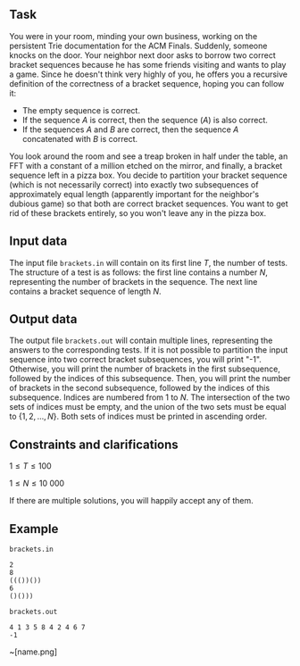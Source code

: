 ## Task

You were in your room, minding your own business, working on the persistent Trie documentation for the ACM Finals. Suddenly, someone knocks on the door. Your neighbor next door asks to borrow two correct bracket sequences because he has some friends visiting and wants to play a game. Since he doesn't think very highly of you, he offers you a recursive definition of the correctness of a bracket sequence, hoping you can follow it:
- The empty sequence is correct.
- If the sequence $A$ is correct, then the sequence $(A)$ is also correct.
- If the sequences $A$ and $B$ are correct, then the sequence $A$ concatenated with $B$ is correct.

You look around the room and see a treap broken in half under the table, an FFT with a constant of a million etched on the mirror, and finally, a bracket sequence left in a pizza box. You decide to partition your bracket sequence (which is not necessarily correct) into exactly two subsequences of approximately equal length (apparently important for the neighbor's dubious game) so that both are correct bracket sequences. You want to get rid of these brackets entirely, so you won't leave any in the pizza box.

## Input data

The input file `brackets.in` will contain on its first line $T$, the number of tests. The structure of a test is as follows: the first line contains a number $N$, representing the number of brackets in the sequence. The next line contains a bracket sequence of length $N$.

## Output data

The output file `brackets.out` will contain multiple lines, representing the answers to the corresponding tests. If it is not possible to partition the input sequence into two correct bracket subsequences, you will print "-1". Otherwise, you will print the number of brackets in the first subsequence, followed by the indices of this subsequence. Then, you will print the number of brackets in the second subsequence, followed by the indices of this subsequence. Indices are numbered from $1$ to $N$. The intersection of the two sets of indices must be empty, and the union of the two sets must be equal to $\{1, 2, \dots, N\}$. Both sets of indices must be printed in ascending order.

## Constraints and clarifications

$1 \leq T \leq 100$

$1 \leq N \leq 10\ 000$

If there are multiple solutions, you will happily accept any of them.

## Example

`brackets.in`

```
2
8
((())())
6
()()))
```

`brackets.out`

```
4 1 3 5 8 4 2 4 6 7
-1
```

~[name.png]
